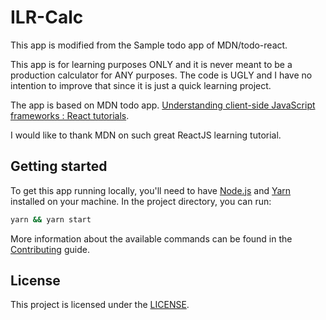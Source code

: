 # ILR-Calc

This app is modified from the Sample todo app of MDN/todo-react.

This app is for learning purposes ONLY and it is never meant to be a production calculator for ANY purposes.
The code is UGLY and I have no intention to improve that since it is just a quick learning project.

The app is based on MDN todo app.
[Understanding client-side JavaScript frameworks
: React tutorials](https://wiki.developer.mozilla.org/en-US/docs/Learn/Tools_and_testing/Client-side_JavaScript_frameworks#React_tutorials).

I would like to thank MDN on such great ReactJS learning tutorial.

## Getting started

To get this app running locally, you'll need to have [Node.js](https://nodejs.org/en/) and [Yarn](https://yarnpkg.com/getting-started/install) installed on your machine.
In the project directory, you can run:

```bash
yarn && yarn start
```

More information about the available commands can be found in the [Contributing](CONTRIBUTING.md) guide.


## License

This project is licensed under the [LICENSE](LICENSE).
